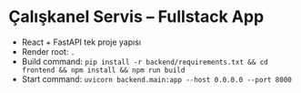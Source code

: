 # Çalışkanel Servis – Fullstack App
- React + FastAPI tek proje yapısı
- Render root: `.`
- Build command: `pip install -r backend/requirements.txt && cd frontend && npm install && npm run build`
- Start command: `uvicorn backend.main:app --host 0.0.0.0 --port 8000`